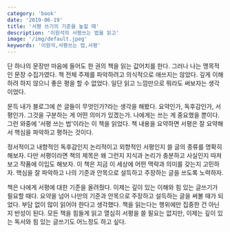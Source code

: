 ```yaml
---
category: 'book'
date: '2019-06-19'
title: '서평 쓰기의 기준을 높힐 때'
description: '이원석의 서평쓰는 법을 읽고'
image: '/img/default.jpeg'
keywords: '이원석,서평쓰는 법,서평'
---
```


단 하나의 문장만 마음에 들어도 한 권의 책을 읽는 값어치를 한다. 그러나 나는 맹목적인 문장 수집가였다. 책 전체 주제를 파악하려고 의식적으로 애쓰지는 않았다. 깊게 이해하려 하지 않으니 좋은 평을 할 수 없었다. 일단 읽고 느낌만으로 뭐라도 써보자는 생각이었다. 

문득 내가 블로그에 쓴 글들이 무엇인가?라는 생각을 해봤다. 요약인가, 독후감인가, 서평인가. 그것을 구분하는 게 어떤 의미가 있겠는가. 나에게는 쓰는 게 중요했을 뿐이다. 그런 와중에 '서평 쓰는 법'이라는 이 책을 읽었다. 책 내용을 요약하면 서평은 잘 요약해서 핵심을 파악하고 평하는 것이다.

정서적이고 내향적인 독후감인지 논리적이고 외향적인 서평인지 쓸 글의 종류를 명확히 해보자. 다만 서평이라면 책의 제목은 왜 그런지 지식과 논리가 충분하고 사실인지 따져보고 작품에 이입도 해보자. 이 책은 지금 이 세상에 어떤 맥락과 의미를 갖는지 고민하자. 핵심을 잘 파악하고 나의 기준과 안목으로 설득하고 주장하는 글을 쓰도록 노력하자.

책은 나에게 서평에 대한 기준을 올려줬다. 이제는 깊이 있는 이해와 힘 있는 글쓰기가 필요할 때다. 요약을 넘어 나만의 기준과 안목으로 주장하고 설득하는 글을 써볼 때가 되었다. 부담 없이 많이 읽어야 한다고 생각했다. 책을 읽는다는 행위에만 집중한 건 아닌지 반성이 된다. 모든 책을 힘들게 읽고 열심히 서평을 쓸 필요는 없지만, 이제는 깊이 있는 독서와 힘 있는 글쓰기도 어느정도 하고 싶다.

